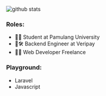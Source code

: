 ![github stats](https://github-readme-stats.vercel.app/api?username=robbyajm&show_icons=true)

### Roles:
- 🧑‍🎓 Student at Pamulang University
- 👨🛠 Backend Engineer at Veripay
- 👨‍💻 Web Developer Freelance

### Playground:
- Laravel
- Javascript
